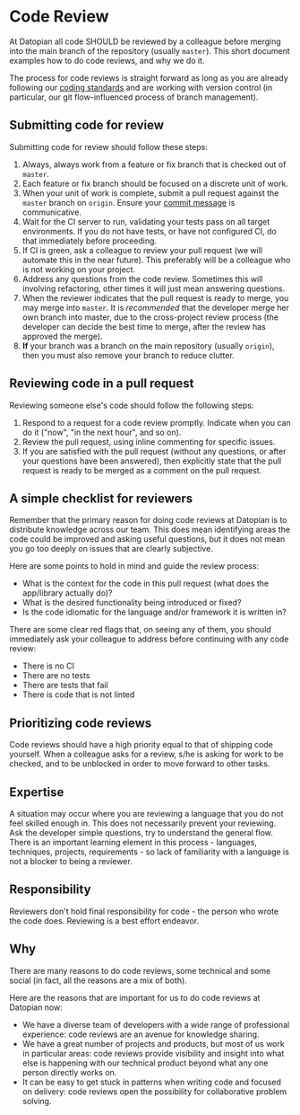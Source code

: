 # Code Review

At Datopian all code SHOULD be reviewed by a colleague before merging into the main branch of the repository (usually `master`). This short document examples how to do code reviews, and why we do it.

The process for code reviews is straight forward as long as you are already following our [coding standards](/style-guide/) and are working with version control (in particular, our git flow-influenced process of branch management).

## Submitting code for review

Submitting code for review should follow these steps:

1. Always, always work from a feature or fix branch that is checked out of `master`.
2. Each feature or fix branch should be focused on a discrete unit of work.
3. When your unit of work is complete, submit a pull request against the `master` branch on `origin`. Ensure your [commit message](/style-guide/version-control) is communicative.
4. Wait for the CI server to run, validating your tests pass on all target environments. If you do not have tests, or have not configured CI, do that immediately before proceeding.
5. If CI is green, ask a colleague to review your pull request (we will automate this in the near future). This preferably will be a colleague who is not working on your project.
6. Address any questions from the code review. Sometimes this will involving refactoring, other times it will just mean answering questions.
7. When the reviewer indicates that the pull request is ready to merge, you may merge into `master`. It is *recommended* that the developer merge her own branch into master, due to the cross-project review process (the developer can decide the best time to merge, after the review has approved the merge).
8. **If** your branch was a branch on the main repository (usually `origin`), then you must also remove your branch to reduce clutter.

## Reviewing code in a pull request

Reviewing someone else's code should follow the following steps:

1. Respond to a request for a code review promptly. Indicate when you can do it ("now", "in the next hour", and so on).
2. Review the pull request, using inline commenting for specific issues.
3. If you are satisfied with the pull request (without any questions, or after your questions have been answered), then explicitly state that the pull request is ready to be merged as a comment on the pull request.

## A simple checklist for reviewers

Remember that the primary reason for doing code reviews at Datopian is to distribute knowledge across our team. This does mean identifying areas the code could be improved and asking useful questions, but it does not mean you go too deeply on issues that are clearly subjective.

Here are some points to hold in mind and guide the review process:

* What is the context for the code in this pull request (what does the app/library actually do)?
* What is the desired functionality being introduced or fixed?
* Is the code idiomatic for the language and/or framework it is written in?

There are some clear red flags that, on seeing any of them, you should immediately ask your colleague to address before continuing with any code review:

* There is no CI
* There are no tests
* There are tests that fail
* There is code that is not linted

## Prioritizing code reviews

Code reviews should have a high priority equal to that of shipping code yourself. When a colleague asks for a review, s/he is asking for work to be checked, and to be unblocked in order to move forward to other tasks.

## Expertise

A situation may occur where you are reviewing a language that you do not feel skilled enough in. This does not necessarily prevent your reviewing. Ask the developer simple questions, try to understand the general flow. There is an important learning element in this process - languages, techniques, projects, requirements - so lack of familiarity with a language is not a blocker to being a reviewer.

## Responsibility

Reviewers don't hold final responsibility for code - the person who wrote the code does. Reviewing is a best effort endeavor.

## Why

There are many reasons to do code reviews, some technical and some social (in fact, all the reasons are a mix of both).

Here are the reasons that are important for us to do code reviews at Datopian now:

* We have a diverse team of developers with a wide range of professional experience: code reviews are an avenue for knowledge sharing.
* We have a great number of projects and products, but most of us work in particular areas: code reviews provide visibility and insight into what else is happening with our technical product beyond what any one person directly works on.
* It can be easy to get stuck in patterns when writing code and focused on delivery: code reviews open the possibility for collaborative problem solving.
